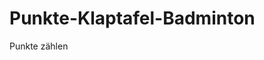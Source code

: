 # Punkte-Klaptafel-Badminton
Punkte zählen

<!doctype html>
<html>
<head>
    <title>Vu's klapttabffel</title>
        <meta charset="utf-8" />
        <meta http-equiv="Content-type" content="text/html; charset=utf-8" />
        <meta name="viewport" content="width=device-width, initial-scale=1" />
    <style type="text/css">
        
        .fetteText {
            font-weight:bold;
        }
        #bigbox{
            
        }
        
        #box1{
            width: 400px;
            height: 400px;
            float: left;
            background-color: burlywood;
        }

        #box1left{
            margin: 50px ;
            height: 200px;
            border: 10px  solid black;
            padding: 5px;
            flex: 1;
            background-color: white;
        }

        #minus1{
            width: 200px;
            height: 50px;
        }
        #plus1{
            width: 200px;
            height: 50px;
            float: left;
        }

        #box2{
            width: 400px;
            height: 400px;
            float: left;
            background-color: rgb(135, 219, 222);
        }
        #box2right{
            margin: 50px ;
            height: 200px;
            border: 10px  solid black;
            padding: 5px;
            flex: 1;
            background-color: white;
        }
        #minus2{
            width: 200px;
            height: 50px;
        }
        #plus2{
            width: 200px;
            height: 50px;
            float: left;
        }
        #nummerLeft{
            color:black;
            text-decoration:none;
            font-size:150px;
            margin: 12px 50px 0px 100px;
            
        }

        #nummerRight{
            color:black;
            text-decoration:none;
            font-size: 150px;
            margin: 12px 50px 0px 100px;
        }
        .buttonSize{
            background-color: goldenrod;
            color: black;
            font-size: 40px;
            line-height: 40px;
            font-weight: bold;
            
            
        }
    </style>

</head>
<body>

    <div id="bigbox">
        <div id="box1">
            <div id="box1left">

                <p class="fetteText" id="nummerLeft">0</p>

            </div>
            <button class="buttonSize"id="minus1">-</button>
            <button class="buttonSize"id="plus1">+</button>
        </div>


        <div id="box2">
            <div id="box2right">

                <p class="fetteText" id="nummerRight">0</p>

            </div>
            <button class="buttonSize" id="minus2">-</button>
            <button class="buttonSize" id="plus2">+</button>

        </div>
    </div>
    
    
    <script type="text/javascript">
       
        var punktLeft=0;
        var punktRight=0;

        document.getElementById("plus1").onclick=function(){
            if(punktLeft<30){
            punktLeft=punktLeft + 1;
            document.getElementById("nummerLeft").innerHTML=punktLeft;
            } else {
                alert("Spiel ist vorbei");
                
            }
        }

        document.getElementById("minus1").onclick=function(){
            if(punktLeft>0){
                punktLeft=punktLeft-1;
                document.getElementById("nummerLeft").innerHTML=punktLeft;
            }else{}
        }

        document.getElementById("plus2").onclick=function(){
            if(punktRight<30){
            punktRight=punktRight + 1;
            document.getElementById("nummerRight").innerHTML=punktRight;
            } else {
                alert("Spiel ist vorbei");
            }
        }

        document.getElementById("minus2").onclick=function(){
            if(punktRight>0){
                punktRight=punktRight-1;
                document.getElementById("nummerRight").innerHTML=punktRight;
            }else{}
        }
        

    </script>



</body>


</html>
